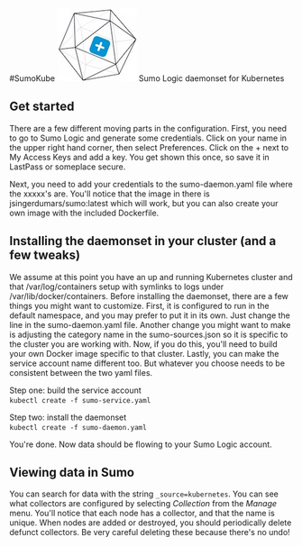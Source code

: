 #SumoKube  ![Alt text](/sumokube_small.jpg?raw=true "SumoKube") 
Sumo Logic daemonset for Kubernetes

## Get started
There are a few different moving parts in the configuration.  First, you need to go to Sumo Logic and generate some credentials.  Click on your name in the upper right hand corner, then select Preferences.  Click on the + next to My Access Keys and add a key.  You get shown this once, so save it in LastPass or someplace secure.   

Next, you need to add your credentials to the sumo-daemon.yaml file where the xxxxx's are.  You'll notice that the image in there is jsingerdumars/sumo:latest which will work, but you can also create your own image with the included Dockerfile.  

## Installing the daemonset in your cluster (and a few tweaks)
We assume at this point you have an up and running Kubernetes cluster and that /var/log/containers setup with symlinks to logs under /var/lib/docker/containers.  Before installing the daemonset, there are a few things you might want to customize.  First, it is configured to run in the default namespace, and you may prefer to put it in its own.  Just change the line in the sumo-daemon.yaml file.  Another change you might want to make is adjusting the category name in the sumo-sources.json so it is specific to the cluster you are working with.  Now, if you do this, you'll need to build your own Docker image specific to that cluster.  Lastly, you can make the service account name different too.  But whatever you choose needs to be consistent between the two yaml files.  

Step one: build the service account  
```kubectl create -f sumo-service.yaml```

Step two: install the daemonset  
```kubectl create -f sumo-daemon.yaml```  

You're done.  Now data should be flowing to your Sumo Logic account.  

## Viewing data in Sumo
You can search for data with the string ```_source=kubernetes```. You can see what collectors are configured by selecting _Collection_ from the _Manage_ menu.  You'll notice that each node has a collector, and that the name is unique.  When nodes are added or destroyed, you should periodically delete defunct collectors.  Be very careful deleting these because there's no undo!  
